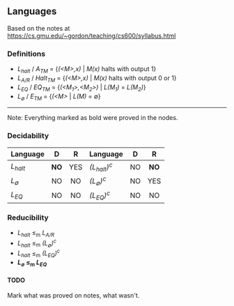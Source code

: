 ## Languages

Based on the notes at https://cs.gmu.edu/~gordon/teaching/cs600/syllabus.html

### Definitions
* *L<sub>halt</sub>* / *A<sub>TM</sub>* = {*(\<M\>,x)* | *M(x)* halts with output 1}
* *L<sub>A/R</sub>* / *Halt<sub>TM</sub>* = {*(\<M\>,x)* | *M(x)* halts with output 0 or 1}
* *L<sub>EQ</sub>* / *EQ<sub>TM</sub>* = {*(\<M<sub>1</sub>\>,\<M<sub>2</sub>\>)* | *L(M<sub>1</sub>)* = *L(M<sub>2</sub>)*}
* *L<sub>∅</sub>* / *E<sub>TM</sub>* = {*(\<M\>* | *L(M)* = ∅}

---------------------------------------

Note: Everything marked as bold were proved in the nodes.

### Decidability
| Language               | D       | R    | Language                         | D       | R       |
| -----------------------|:-------:|:----:|----------------------------------|:-------:|:-------:|
| *L<sub>halt</sub>*     | **NO**  | YES  | *(L<sub>halt</sub>)<sup>c</sup>* | NO      | **NO**  |
| *L<sub>∅</sub>*        | NO      | NO   | *(L<sub>∅</sub>)<sup>c</sup>*    | NO      | YES     |
| *L<sub>EQ</sub>*       | NO      | NO   | *(L<sub>EQ</sub>)<sup>c</sup>*   | NO      | NO      |

### Reducibility
* *L<sub>halt</sub>* ≤<sub>m</sub> *L<sub>A/R</sub>*
* *L<sub>halt</sub>* ≤<sub>m</sub> *(L<sub>∅</sub>)<sup>c</sup>*
* *L<sub>halt</sub>* ≤<sub>m</sub> *(L<sub>EQ</sub>)<sup>c</sup>*
* ***L<sub>∅</sub>* ≤<sub>m</sub> *L<sub>EQ</sub>***

#### TODO
Mark what was proved on notes, what wasn't.
